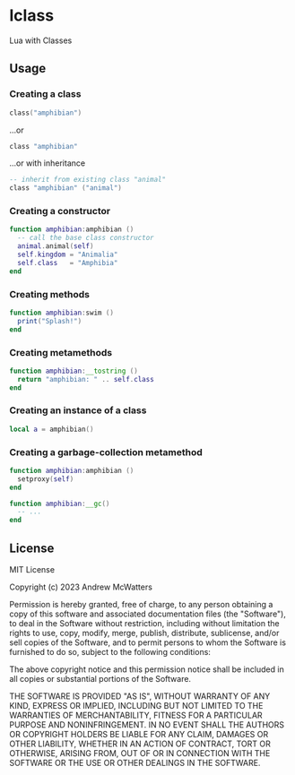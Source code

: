 # lclass
Lua with Classes

## Usage
### Creating a class
```lua
class("amphibian")
```

...or

```lua
class "amphibian"
```

...or with inheritance

```lua
-- inherit from existing class "animal"
class "amphibian" ("animal")
```

### Creating a constructor
```lua
function amphibian:amphibian ()
  -- call the base class constructor
  animal.animal(self)
  self.kingdom = "Animalia"
  self.class   = "Amphibia"
end
```

### Creating methods
```lua
function amphibian:swim ()
  print("Splash!")
end
```

### Creating metamethods
```lua
function amphibian:__tostring ()
  return "amphibian: " .. self.class
end
```

### Creating an instance of a class
```lua
local a = amphibian()
```

### Creating a garbage-collection metamethod
```lua
function amphibian:amphibian ()
  setproxy(self)
end

function amphibian:__gc()
  -- ...
end
```

## License
MIT License

Copyright (c) 2023 Andrew McWatters

Permission is hereby granted, free of charge, to any person obtaining a copy
of this software and associated documentation files (the "Software"), to deal
in the Software without restriction, including without limitation the rights
to use, copy, modify, merge, publish, distribute, sublicense, and/or sell
copies of the Software, and to permit persons to whom the Software is
furnished to do so, subject to the following conditions:

The above copyright notice and this permission notice shall be included in all
copies or substantial portions of the Software.

THE SOFTWARE IS PROVIDED "AS IS", WITHOUT WARRANTY OF ANY KIND, EXPRESS OR
IMPLIED, INCLUDING BUT NOT LIMITED TO THE WARRANTIES OF MERCHANTABILITY,
FITNESS FOR A PARTICULAR PURPOSE AND NONINFRINGEMENT. IN NO EVENT SHALL THE
AUTHORS OR COPYRIGHT HOLDERS BE LIABLE FOR ANY CLAIM, DAMAGES OR OTHER
LIABILITY, WHETHER IN AN ACTION OF CONTRACT, TORT OR OTHERWISE, ARISING FROM,
OUT OF OR IN CONNECTION WITH THE SOFTWARE OR THE USE OR OTHER DEALINGS IN THE
SOFTWARE.

